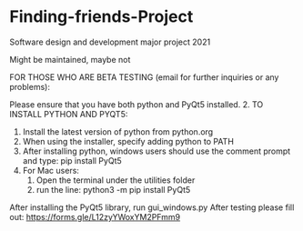 # Finding-friends-Project
Software design and development major project 2021

Might be maintained, maybe not


FOR THOSE WHO ARE BETA TESTING (email for further inquiries or any problems):

Please ensure that you have both python and PyQt5 installed. 
2. TO INSTALL PYTHON AND PYQT5:
  
  
  
  
  1. Install the latest version of python from python.org 
  2. When using the installer, specify adding python to PATH
  3. After installing python, windows users should use the comment prompt and type: pip install PyQt5
  4. For Mac users:
    	1. Open the terminal under the utilities folder 
    	2. run the line: python3 -m pip install PyQt5







After installing the PyQt5 library, run gui_windows.py 
After testing please fill out: https://forms.gle/L12zyYWoxYM2PFmm9
